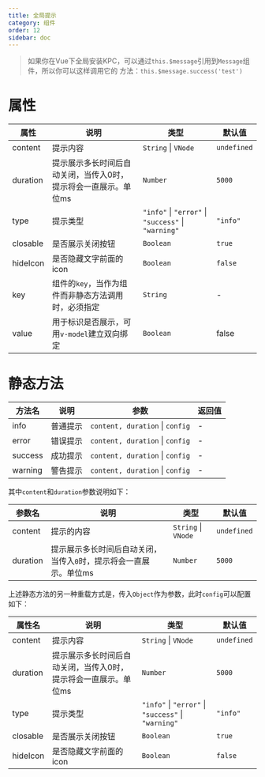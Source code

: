 ```yaml
---
title: 全局提示
category: 组件
order: 12 
sidebar: doc
---
```


> 如果你在Vue下全局安装KPC，可以通过`this.$message`引用到`Message`组件，所以你可以这样调用它的
> 方法：`this.$message.success('test')`

# 属性

| 属性 | 说明 | 类型 | 默认值 |
| --- | --- | --- | --- |
| content | 提示内容 | `String` &#124; `VNode` | `undefined` |
| duration | 提示展示多长时间后自动关闭，当传入0时，提示将会一直展示。单位ms | `Number` | `5000` |
| type | 提示类型 | `"info"` &#124; `"error"` &#124; `"success"` &#124; `"warning"` | `"info"` |
| closable | 是否展示关闭按钮 | `Boolean` | `true` |
| hideIcon | 是否隐藏文字前面的icon | `Boolean` | `false` |
| key | 组件的`key`，当作为组件而非静态方法调用时，必须指定 | `String` | - |
| value | 用于标识是否展示，可用`v-model`建立双向绑定 | `Boolean` | false |


# 静态方法

| 方法名 | 说明 | 参数 | 返回值 |
| --- | --- | --- | --- |
| info | 普通提示 | `content, duration` &#124; `config` | - |
| error | 错误提示 | `content, duration` &#124; `config` | - |
| success | 成功提示 | `content, duration` &#124; `config` | - |
| warning | 警告提示 | `content, duration` &#124; `config` | - |

其中`content`和`duration`参数说明如下：

| 参数名 | 说明 | 类型 | 默认值 |
| --- | --- | --- | --- |
| content | 提示的内容 | `String` &#124; `VNode` | `undefined` |
| duration | 提示展示多长时间后自动关闭，当传入`0`时，提示将会一直展示。单位ms | `Number` | `5000` |

上述静态方法的另一种重载方式是，传入`Object`作为参数，此时`config`可以配置如下：

| 属性名 | 说明 | 类型 | 默认值 |
| --- | --- | --- | --- |
| content | 提示内容 | `String` &#124; `VNode` | `undefined` |
| duration | 提示展示多长时间后自动关闭，当传入0时，提示将会一直展示。单位ms | `Number` | `5000` |
| type | 提示类型 | `"info"` &#124; `"error"` &#124; `"success"` &#124; `"warning"` | `"info"` |
| closable | 是否展示关闭按钮 | `Boolean` | `true` |
| hideIcon | 是否隐藏文字前面的icon | `Boolean` | `false` |

